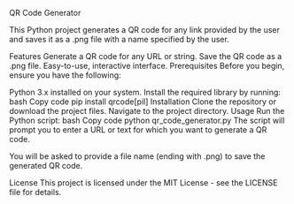 QR Code Generator

This Python project generates a QR code for any link provided by the user and saves it as a .png file with a name specified by the user.

Features
Generate a QR code for any URL or string.
Save the QR code as a .png file.
Easy-to-use, interactive interface.
Prerequisites
Before you begin, ensure you have the following:

Python 3.x installed on your system.
Install the required library by running:
bash
Copy code
pip install qrcode[pil]
Installation
Clone the repository or download the project files.
Navigate to the project directory.
Usage
Run the Python script:
bash
Copy code
python qr_code_generator.py
The script will prompt you to enter a URL or text for which you want to generate a QR code.

You will be asked to provide a file name (ending with .png) to save the generated QR code.




License
This project is licensed under the MIT License - see the LICENSE file for details.

